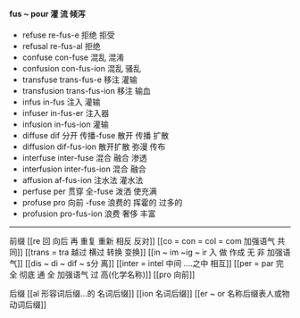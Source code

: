 #### fus ~ pour 灌 流 倾泻

- refuse re-fus-e 拒绝 拒受
- refusal re-fus-al 拒绝
- confuse con-fuse 混乱 混淆
- confusion con-fus-ion 混乱 骚乱
- transfuse trans-fus-e 移注 灌输 
- transfusion trans-fus-ion  移注 输血
- infus  in-fus 注入 灌输
- infuser in-fus-er 注入器
- infusion in-fus-ion 灌输
- diffuse dif 分开 传播-fuse 散开  传播 扩散 
- diffusion dif-fus-ion 散开扩散 弥漫 传布
- interfuse inter-fuse 混合 融合 渗透
- interfusion inter-fus-ion 混合 融合
- affusion af-fus-ion  注水法 灌水法
- perfuse per 贯穿 全-fuse  泼洒 使充满
- profuse pro 向前 -fuse 浪费的 挥霍的 过多的
- profusion pro-fus-ion 浪费 奢侈  丰富

---
前缀
[[re  回 向后  再 重复 重新 相反 反对]]
[[co = con  = col = com  加强语气 共同]]
[[trans  = tra 越过 横过  转换 变换]]
[[in  ~ im ~ig ~ ir 入 做 作成  无 非 加强语气]]
[[dis  ~ di ~ dif ~ s分 离]]
[[inter = intel 中间 ....之中 相互]]
[[per = par 完全 彻底  通  全  加强语气  过 高(化学名称)]]
[[pro 向前]]


后缀
[[al 形容词后缀...的 名词后缀]]
[[ion  名词后缀]]
[[er  ~ or 名称后缀表人或物 动词后缀]]
